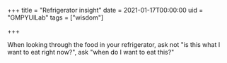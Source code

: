 +++
title = "Refrigerator insight"
date = 2021-01-17T00:00:00
uid = "GMPYUlLab"
tags = ["wisdom"]

+++

When looking through the food in your refrigerator, ask not "is this what I want to eat right now?", ask "when do I want to eat this?"

